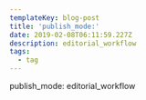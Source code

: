 ```yaml
---
templateKey: blog-post
title: 'publish_mode:'
date: 2019-02-08T06:11:59.227Z
description: editorial_workflow
tags:
  - tag
---
```

publish_mode: editorial_workflow
